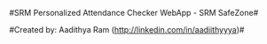 #SRM Personalized Attendance Checker WebApp - SRM SafeZone#

#Created by: Aadithya Ram (http://linkedin.com/in/aadiithyyya)#
